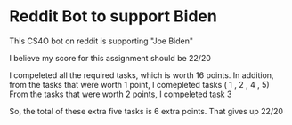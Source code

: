 # Reddit Bot to support Biden

This CS4O bot on reddit is supporting "Joe Biden"

I believe my score for this assignment should be 22/20 

I compeleted all the required tasks, which is worth 16 points. In addition, from the tasks that were worth 1 point, I comepleted tasks ( 1 , 2 , 4 , 5) 
From the tasks that were worth 2 points, I compeleted task 3 

So, the total of these extra five tasks is 6 extra points. That gives up 22/20
